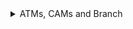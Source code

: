 <details>
  <summary>ATMs, CAMs and Branch</summary>
  
  <div>
    <img src="https://web-assets.metrobank.com.ph/1669289537-faq-icon_atm-cams-and-branch.png" alt="ATMs, CAMs and Branch Icon">
  </div>
  
  <div>
    <details>
      <summary>I lost my debit/prepaid card. What do I do?</summary>
      <p>For lost or stolen cards, you need to immediately call our Contact Center hotline at (02) 88-700-700 for your account security. Our bank officers will guide you with the process, including how to get a replacement card. You may also visit any Metrobank branch should you wish to replace the card.</p>
    </details>

    <details>
      <summary>I lost my PayCard. How do I get a replacement?</summary>
      <p>Inform your company regarding your lost PayCard and you will be issued a replacement card immediately. Your company will then inform Metrobank about the lost card and to transfer all the remaining balance to the new PayCard.</p>
    </details>

    <details>
      <summary>My card was captured. What do I do next?</summary>
      <p>If your card has been captured by one of our ATM terminals, you may coordinate immediately with the branch where the ATM is located. For ATM terminals outside of any of our branches, you need to call our Contact Center hotline at (02) 88-700-700 or email <a href="mailto:customercare@metrobank.com.ph">customercare@metrobank.com.ph</a> for assistance.</p>
    </details>

    <details>
      <summary>No money was dispensed when I tried to withdraw.</summary>
      <p>Please monitor your bank account within 24 hours for your balance to be updated. Otherwise, call our Contact Center at (02) 88-700-700 or email the Customer Service Team: <a href="mailto:customercare@metrobank.com.ph">customercare@metrobank.com.ph</a>.</p>
    </details>

    <details>
      <summary>What are the ATM withdrawal fees and limits?</summary>
      <p>See our ATM fees below:</p>
      <ul>
        <li>Metrobank
          <ul>
            <li>Balance inquiry and withdrawal -- Free</li>
          </ul>
        </li>
        <li>PSBank
          <ul>
            <li>Balance inquiry -- Free</li>
            <li>Withdrawal -- PHP 7.50</li>
          </ul>
        </li>
        <li>Other cards
          <ul>
            <li>Balance inquiry -- PHP 2.00</li>
            <li>Withdrawal -- PHP 18.00</li>
          </ul>
        </li>
        <li>International cards
          <ul>
            <li>Balance inquiry -- USD 1.00</li>
            <li>Withdrawal -- USD 3.50</li>
          </ul>
        </li>
      </ul>
      <p>Withdrawal limit: The limit per withdrawal is PHP 10,000. The maximum limit in total withdrawals per day is PHP 50,000. Call our Contact Center at (02) 88-700-700 should you need to adjust your withdrawal limit.</p>
    </details>
  </div>

</details>
